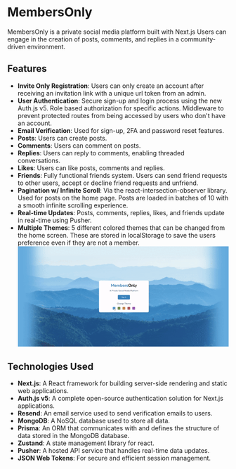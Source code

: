 # MembersOnly

MembersOnly is a private social media platform built with Next.js Users can engage in the creation of posts, comments, and replies in a community-driven environment.

## Features

- **Invite Only Registration**: Users can only create an account after receiving an invitation link with a unique url token from an admin.
- **User Authentication**: Secure sign-up and login process using the new Auth.js v5. Role based authorization for specific actions. Middleware to prevent protected routes from being accessed by users who don't have an account.
- **Email Verification**: Used for sign-up, 2FA and password reset features.
- **Posts**: Users can create posts.
- **Comments**: Users can comment on posts.
- **Replies**: Users can reply to comments, enabling threaded conversations.
- **Likes**: Users can like posts, comments and replies.
- **Friends**: Fully functional friends system. Users can send friend requests to other users, accept or decline friend requests and unfriend. 
- **Pagination w/ Infinite Scroll**: Via the react-intersection-observer library. Used for posts on the home page. Posts are loaded in batches of 10 with a smooth infinite scrolling experience.
- **Real-time Updates**: Posts, comments, replies, likes, and friends update in real-time using Pusher.
- **Multiple Themes**: 5 different colored themes that can be changed from the home screen. These are stored in localStorage to save the users preference even if they are not a member. ![Theme Demo](/public/gifs/ThemeChangeGif.gif)

## Technologies Used

- **Next.js**: A React framework for building server-side rendering and static web applications.
- **Auth.js v5**: A complete open-source authentication solution for Next.js applications.
- **Resend**: An email service used to send verification emails to users.
- **MongoDB**: A NoSQL database used to store all data.
- **Prisma**: An ORM that communicates with and defines the structure of data stored in the MongoDB database.
- **Zustand**: A state management library for react.
- **Pusher**: A hosted API service that handles real-time data updates.
- **JSON Web Tokens**: For secure and efficient session management.


